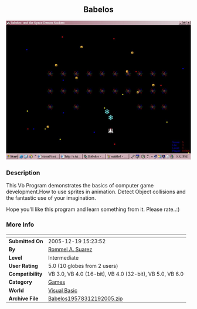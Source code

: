 ﻿<div align="center">

## Babelos

<img src="PIC20051219238451833.JPG">
</div>

### Description

This Vb Program demonstrates the basics of computer game development.How to use sprites in animation. Detect Object collisions and the fantastic use of your imagination.

Hope you'll like this program and learn something from it. Please rate..:)
 
### More Info
 


<span>             |<span>
---                |---
**Submitted On**   |2005-12-19 15:23:52
**By**             |[Rommel A\. Suarez](https://github.com/Planet-Source-Code/PSCIndex/blob/master/ByAuthor/rommel-a-suarez.md)
**Level**          |Intermediate
**User Rating**    |5.0 (10 globes from 2 users)
**Compatibility**  |VB 3\.0, VB 4\.0 \(16\-bit\), VB 4\.0 \(32\-bit\), VB 5\.0, VB 6\.0
**Category**       |[Games](https://github.com/Planet-Source-Code/PSCIndex/blob/master/ByCategory/games__1-38.md)
**World**          |[Visual Basic](https://github.com/Planet-Source-Code/PSCIndex/blob/master/ByWorld/visual-basic.md)
**Archive File**   |[Babelos19578312192005\.zip](https://github.com/Planet-Source-Code/rommel-a-suarez-babelos__1-63713/archive/master.zip)








